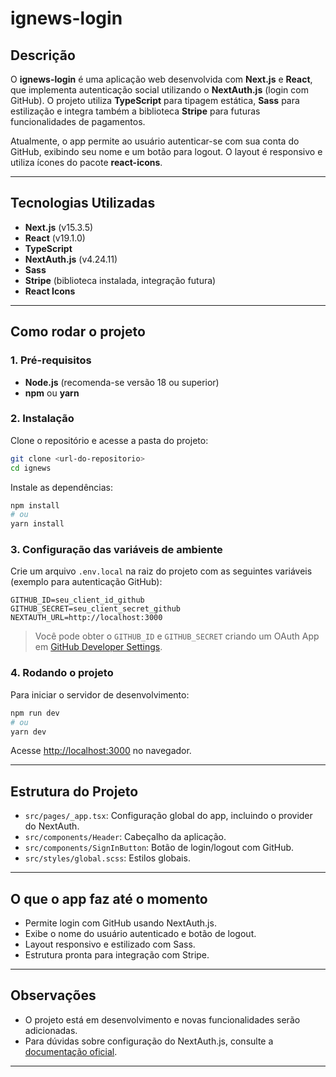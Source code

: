 # ignews-login

## Descrição

O **ignews-login** é uma aplicação web desenvolvida com **Next.js** e **React**, que implementa autenticação social utilizando o **NextAuth.js** (login com GitHub). O projeto utiliza **TypeScript** para tipagem estática, **Sass** para estilização e integra também a biblioteca **Stripe** para futuras funcionalidades de pagamentos.

Atualmente, o app permite ao usuário autenticar-se com sua conta do GitHub, exibindo seu nome e um botão para logout. O layout é responsivo e utiliza ícones do pacote **react-icons**.

---

## Tecnologias Utilizadas

- **Next.js** (v15.3.5)
- **React** (v19.1.0)
- **TypeScript**
- **NextAuth.js** (v4.24.11)
- **Sass**
- **Stripe** (biblioteca instalada, integração futura)
- **React Icons**

---

## Como rodar o projeto

### 1. Pré-requisitos

- **Node.js** (recomenda-se versão 18 ou superior)
- **npm** ou **yarn**

### 2. Instalação

Clone o repositório e acesse a pasta do projeto:

```bash
git clone <url-do-repositorio>
cd ignews
```

Instale as dependências:

```bash
npm install
# ou
yarn install
```

### 3. Configuração das variáveis de ambiente

Crie um arquivo `.env.local` na raiz do projeto com as seguintes variáveis (exemplo para autenticação GitHub):

```env
GITHUB_ID=seu_client_id_github
GITHUB_SECRET=seu_client_secret_github
NEXTAUTH_URL=http://localhost:3000
```

> Você pode obter o `GITHUB_ID` e `GITHUB_SECRET` criando um OAuth App em [GitHub Developer Settings](https://github.com/settings/developers).

### 4. Rodando o projeto

Para iniciar o servidor de desenvolvimento:

```bash
npm run dev
# ou
yarn dev
```

Acesse [http://localhost:3000](http://localhost:3000) no navegador.

---

## Estrutura do Projeto

- `src/pages/_app.tsx`: Configuração global do app, incluindo o provider do NextAuth.
- `src/components/Header`: Cabeçalho da aplicação.
- `src/components/SignInButton`: Botão de login/logout com GitHub.
- `src/styles/global.scss`: Estilos globais.

---

## O que o app faz até o momento

- Permite login com GitHub usando NextAuth.js.
- Exibe o nome do usuário autenticado e botão de logout.
- Layout responsivo e estilizado com Sass.
- Estrutura pronta para integração com Stripe.

---

## Observações

- O projeto está em desenvolvimento e novas funcionalidades serão adicionadas.
- Para dúvidas sobre configuração do NextAuth.js, consulte a [documentação oficial](https://next-auth.js.org/getting-started/introduction).

---